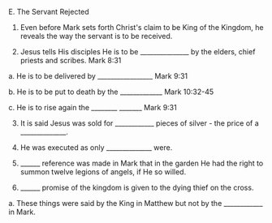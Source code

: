 E.	The Servant Rejected

1.	Even before Mark sets forth Christ&apos;s claim to be King of the
Kingdom, he reveals the way the servant is to be received.

2.	Jesus tells His disciples He is to be _______________
by the elders, chief priests and scribes. Mark 8:31

a.	He is to be delivered by _________________
Mark 9:31

b.	He is to be put to death by the _____________
Mark 10:32-45

c.	He is to rise again the ________ _______
Mark 9:31

3.	It is said Jesus was sold for ____________ pieces of
silver - the price of a ______________.

4.	He was executed as only ______________ were.

5.	______ reference was made in Mark that in the garden He
had the right to summon twelve legions of angels, if He
so willed.

6.	______ promise of the kingdom is given to the dying thief on
the cross.

a.	These things were said by the King in Matthew but
not by the ____________ in Mark.
 
